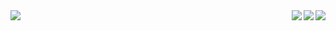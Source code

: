 <img src="https://badges.pufler.dev/years/Alextibtab/">
<img align="right" src="https://badges.pufler.dev/commits/all/Alextibtab/">
<img align="right" src="https://badges.pufler.dev/repos/Alextibtab/">
<img align="right" src="https://badges.pufler.dev/visits/Alextibtab/Alextibtab">
